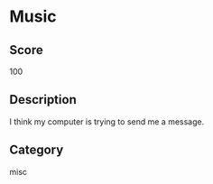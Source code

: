 # Music

## Score
100

## Description
I think my computer is trying to send me a message.

## Category
misc
